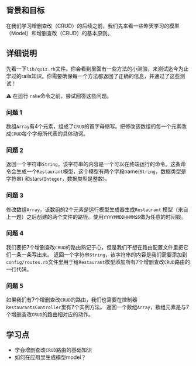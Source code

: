 ## 背景和目标

在我们学习增删查改（CRUD）的后续之前，我们先来看一些昨天学习的模型（Model）和增删查改（CRUD）的基本原则。

## 详细说明
先看一下`lib/quiz.rb`文件。你会看到里面有一些方法的小测验，来测试迄今为止学过的rails知识。你需要确保每一个方法都返回了正确的信息，并通过了这些测试！

⚠️ 在运行 `rake`命令之前，尝试回答这些问题。

### 问题 1
数组`Array`有4个元素，组成了`CRUD`的首字母缩写。把修改该数组的每一个元素改成`CRUD`每个字母所代表的具体动词。

### 问题 2
返回一个字符串`String`，该字符串的内容是一个可以在终端运行的命令。这条命令会生成一个`Restaurant`模型，这个模型有两个字段name(`String`，数据类型是字符串) 和stars(`Integer`，数据类型是整数)。

### 问题 3
修改数组`Array`，该数组的2个元素是运行模型生成器生成`Restaurant` 模型（来自上一题）之后创建的两个文件的路径。使用`YYYYMMDDHHMMSS`做为任意的时间戳。

### 问题 4
我们要把7个增删查改`CRUD`的路由熟记于心，但是我们不想在路由配置文件里把它们一条一条写出来。
返回一个字符串`String`，该字符串的内容是我们需要添加到`config/routes.rb`文件里用于给`Restaurant`模型添加所有7个增删查改`CRUD`路由的一行代码。

### 问题 5
如果我们有7个增删查改`CRUD`的路由，我们也需要在控制器`RestaurantsController`里有7个实例方法。
返回一个数组`Array`，数组元素是与7个增删查改`CRUD`的路由相对应的动作。

## 学习点

- 学会增删查改`CRUD`路由的基础知识
- 如何在应用里生成模型model？

